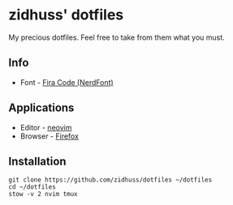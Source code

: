 # zidhuss' dotfiles
My precious dotfiles. Feel free to take from them what you must.

## Info
*   Font - [Fira Code (NerdFont)](https://www.nerdfonts.com/)

## Applications
*   Editor - [neovim](https://github.com/neovim/neovim)
*   Browser - [Firefox](https://www.mozilla.org/en-GB/firefox/new/)

## Installation
```
git clone https://github.com/zidhuss/dotfiles ~/dotfiles
cd ~/dotfiles
stow -v 2 nvim tmux
```
